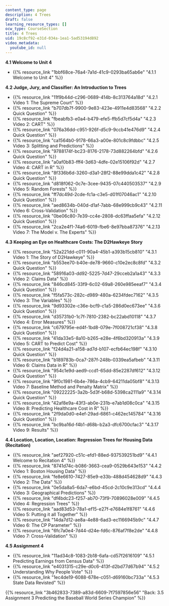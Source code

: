 ```yaml
---
content_type: page
description: 4 Trees
draft: false
learning_resource_types: []
ocw_type: CourseSection
title: 4 Trees
uid: 19c8cf92-e31d-034a-1ea1-5ad53194d892
video_metadata:
  youtube_id: null
---
```

**4.1 Welcome to Unit 4**

- {{% resource_link "1bbf68ce-76a4-7a1d-41c9-0293ba65ab6e" "4.1.1 Welcome to Unit 4" %}}

**4.2 Judge, Jury, and Classifier: An Introduction to Trees**

- {{% resource_link "11f9b44d-c296-0689-414b-8c313764a18d" "4.2.1 Video 1: The Supreme Court" %}}
- {{% resource_link "b707db7f-9900-9e83-423e-4911e4d83568" "4.2.2 Quick Question" %}}
- {{% resource_link "fbeabfb3-e0a4-b479-efe5-ffb5d7cf5d4a" "4.2.3 Video 2: CART" %}}
- {{% resource_link "076a36dd-c951-926f-d5c9-9ccb41e476d9" "4.2.4 Quick Question" %}}
- {{% resource_link "ca1564b0-9178-66a3-a00e-801c8c9fdbbc" "4.2.5 Video 3: Splitting and Predictions" %}}
- {{% resource_link "9788174f-bc23-8176-2178-73d882264bfd" "4.2.6 Quick Question" %}}
- {{% resource_link "a0af0b83-fff4-3d63-4dfe-02e15106f92d" "4.2.7 Video 4: CART in R" %}}
- {{% resource_link "8f336b6d-3260-d3a1-28f2-88e99dda1c42" "4.2.8 Quick Question" %}}
- {{% resource_link "d818f062-0c7e-3cee-9435-07c440503537" "4.2.9 Video 5: Random Forests" %}}
- {{% resource_link "ff7dc49d-2cde-fc1a-c3e5-d01f07046ac1" "4.2.10 Quick Question" %}}
- {{% resource_link "aed8634b-040d-d1af-7abb-68e999cb9c43" "4.2.11 Video 6: Cross-Validation" %}}
- {{% resource_link "0be06c80-7e39-cc4e-2808-dc63ffaa5efa" "4.2.12 Quick Question" %}}
- {{% resource_link "2ca2e4f1-74a6-6019-fbe6-8e97bba87376" "4.2.13 Video 7: The Model v. The Experts" %}}

**4.3 Keeping an Eye on Healthcare Costs: The D2Hawkeye Story**

- {{% resource_link "52a221dd-c011-90a4-45b1-a393b15cb810" "4.3.1 Video 1: The Story of D2Hawkeye" %}}
- {{% resource_link "b553ee70-b40e-de78-9660-c10e2ec8c8fd" "4.3.2 Quick Question" %}}
- {{% resource_link "58916a03-dd92-5225-7d47-29cceb2a1a43" "4.3.3 Video 2: Claims Data" %}}
- {{% resource_link "846cd845-33f9-6c02-69a8-260e985eeaf7" "4.3.4 Quick Question" %}}
- {{% resource_link "f5fa573c-282c-d989-480a-6234fdec7162" "4.3.5 Video 3: The Variables" %}}
- {{% resource_link "9d93302e-c36e-bcf9-c1a5-286d0ec673ee" "4.3.6 Quick Question" %}}
- {{% resource_link "d35731b0-1c7f-7810-2382-bc22abd10118" "4.3.7 Video 4: Error Measures" %}}
- {{% resource_link "c679795e-ed4f-1bd8-079e-7f008721cf38" "4.3.8 Quick Question" %}}
- {{% resource_link "41da33e5-8a10-b265-e28e-4f6bd320913a" "4.3.9 Video 5: CART to Predict Cost" %}}
- {{% resource_link "f24d4a21-a158-ad7d-b107-ecfb64ec198f" "4.3.10 Quick Question" %}}
- {{% resource_link "b189783b-0ca7-287f-248b-0339ea5afbeb" "4.3.11 Video 6: Claims Data in R" %}}
- {{% resource_link "954c1e9d-aed9-ccd1-65dd-85e2287df612" "4.3.12 Quick Question" %}}
- {{% resource_link "9f0c1981-6b4e-786a-4cb9-64211da05bf8" "4.3.13 Video 7: Baseline Method and Penalty Matrix" %}}
- {{% resource_link "09222225-3a2b-5d3f-b68d-5398ca2111a9" "4.3.14 Quick Question" %}}
- {{% resource_link "42af8e9a-43f3-ab0e-231b-e7ab1d08c0ca" "4.3.15 Video 8: Predicting Healthcare Cost in R" %}}
- {{% resource_link "2f9da0d0-e4ef-29ad-6861-c462ec145784" "4.3.16 Quick Question" %}}
- {{% resource_link "bc9ba16d-f4b1-d68b-b2a3-dfc6700cfac3" "4.3.17 Video 9: Results" %}}

**4.4 Location, Location, Location: Regression Trees for Housing Data (Recitation)**

- {{% resource_link "aef27920-c51c-efd1-88ed-937539251bd9" "4.4.1 Welcome to Recitation 4" %}}
- {{% resource_link "8741d74c-b086-3663-cea9-0529b643e153" "4.4.2 Video 1: Boston Housing Data" %}}
- {{% resource_link "fe8e6610-7427-85e9-e33b-488d454628d9" "4.4.3 Video 2: The Data" %}}
- {{% resource_link "0e5da8a5-6da7-e6bd-45cd-2c10c9e313cd" "4.4.4 Video 3: Geographical Predictions" %}}
- {{% resource_link "df4bdc23-f257-ab70-73f9-70896028e009" "4.4.5 Video 4: Regression Trees" %}}
- {{% resource_link "aad83d53-78a1-ef15-e27f-e7684e1f8761" "4.4.6 Video 5: Putting it all Together" %}}
- {{% resource_link "14da7d12-ae8a-4e88-6ad3-ec1166945b9c" "4.4.7 Video 6: The CP Parameter" %}}
- {{% resource_link "6fc7a0e4-7d44-d24e-fd6c-876af7f8e2de" "4.4.8 Video 7: Cross-Validation" %}}

**4.5 Assignment 4**

- {{% resource_link "11ad34c8-1083-2b18-6afa-cd57f2616109" "4.5.1 Predicting Earnings from Census Data" %}}
- {{% resource_link "e4031315-c29e-d0c6-413f-d2bd77d67b94" "4.5.2 Understanding Why People Vote" %}}
- {{% resource_link "1ec4de19-6088-678e-c051-d69160bc733a" "4.5.3 State Data Revisted" %}}

{{% resource_link "3b462833-7389-a83d-6609-7f7597856e56" "Back: 3.5 Assignment 3 Predicting the Baseball World Series Champion" %}}